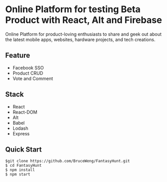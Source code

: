 # Online Platform for testing Beta Product with React, Alt and Firebase
Online Platform for product-loving enthusiasts to share and geek out about the latest mobile apps, websites, hardware projects, and tech creations.

## Feature

- Facebook SSO
- Product CRUD
- Vote and Comment

## Stack

- React
- React-DOM
- Alt
- Babel
- Lodash
- Express

Quick Start
-----------

```shell
$git clone https://github.com/BruceWeng/FantasyHunt.git
$ cd FantasyHunt
$ npm install
$ npm start
```

